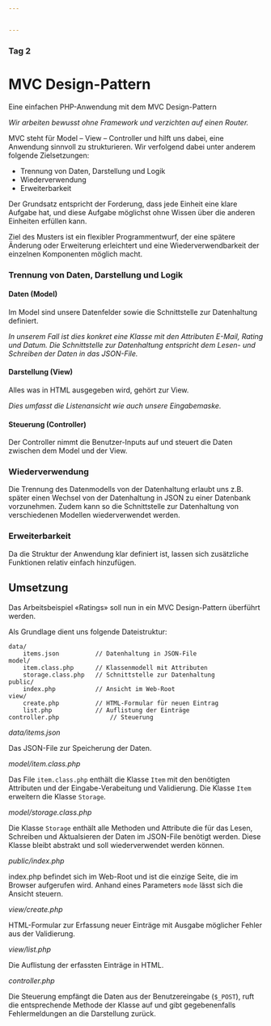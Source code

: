 ```yaml
---


---
```


<h3 id="tag-2">Tag 2</h3>
<h1 id="mvc-design-pattern">MVC Design-Pattern</h1>
<p>Eine einfachen PHP-Anwendung mit dem MVC Design-Pattern</p>
<p><em>Wir arbeiten bewusst ohne Framework und verzichten auf einen Router.</em></p>
<p>MVC steht für Model – View – Controller und hilft uns dabei, eine Anwendung sinnvoll zu strukturieren. Wir verfolgend dabei unter anderem folgende Zielsetzungen:</p>
<ul>
<li>Trennung von Daten, Darstellung und Logik</li>
<li>Wiederverwendung</li>
<li>Erweiterbarkeit</li>
</ul>
<p>Der Grundsatz entspricht der Forderung, dass jede Einheit eine klare Aufgabe hat, und diese Aufgabe möglichst ohne Wissen über die anderen Einheiten erfüllen kann.</p>
<p>Ziel des Musters ist ein flexibler Programmentwurf, der eine spätere Änderung oder Erweiterung erleichtert und eine Wiederverwendbarkeit der einzelnen Komponenten möglich macht.</p>
<h3 id="trennung-von-daten-darstellung-und-logik">Trennung von Daten, Darstellung und Logik</h3>
<h4 id="daten-model">Daten (Model)</h4>
<p>Im Model sind unsere Datenfelder sowie die Schnittstelle zur Datenhaltung definiert.</p>
<p><em>In unserem Fall ist dies konkret eine Klasse mit den Attributen E-Mail, Rating und Datum. Die Schnittstelle zur Datenhaltung entspricht dem Lesen- und Schreiben der Daten in das JSON-File.</em></p>
<h4 id="darstellung-view">Darstellung (View)</h4>
<p>Alles was in HTML ausgegeben wird, gehört zur View.</p>
<p><em>Dies umfasst die Listenansicht wie auch unsere Eingabemaske.</em></p>
<h4 id="steuerung-controller">Steuerung (Controller)</h4>
<p>Der Controller nimmt die Benutzer-Inputs auf und steuert die Daten zwischen dem Model und der View.</p>
<h3 id="wiederverwendung">Wiederverwendung</h3>
<p>Die Trennung des Datenmodells von der Datenhaltung erlaubt uns z.B. später einen Wechsel von der Datenhaltung in JSON zu einer Datenbank vorzunehmen. Zudem kann so die Schnittstelle zur Datenhaltung von verschiedenen Modellen wiederverwendet werden.</p>
<h3 id="erweiterbarkeit">Erweiterbarkeit</h3>
<p>Da die Struktur der Anwendung klar definiert ist, lassen sich zusätzliche Funktionen relativ einfach hinzufügen.</p>
<h2 id="umsetzung">Umsetzung</h2>
<p>Das Arbeitsbeispiel «Ratings» soll nun in ein MVC Design-Pattern überführt werden.</p>
<p>Als Grundlage dient uns folgende Dateistruktur:</p>
<pre><code>data/
	items.json          // Datenhaltung in JSON-File
model/
	item.class.php      // Klassenmodell mit Attributen
	storage.class.php   // Schnittstelle zur Datenhaltung 
public/
	index.php           // Ansicht im Web-Root 
view/
	create.php          // HTML-Formular für neuen Eintrag
	list.php            // Auflistung der Einträge
controller.php              // Steuerung
</code></pre>
<p><em>data/items.json</em></p>
<p>Das JSON-File zur Speicherung der Daten.</p>
<p><em>model/item.class.php</em></p>
<p>Das File <code>item.class.php</code> enthält die Klasse <code>Item</code> mit den benötigten Attributen und der Eingabe-Verabeitung und Validierung. Die Klasse <code>Item</code> erweitern die Klasse <code>Storage</code>.</p>
<p><em>model/storage.class.php</em></p>
<p>Die Klasse <code>Storage</code> enthält alle Methoden und Attribute die für das Lesen, Schreiben und Aktualsieren der Daten im JSON-File benötigt werden. Diese Klasse bleibt abstrakt und soll wiederverwendet werden können.</p>
<p><em>public/index.php</em></p>
<p>index.php befindet sich im Web-Root und ist die einzige Seite, die im Browser aufgerufen wird. Anhand eines Parameters <code>mode</code> lässt sich die Ansicht steuern.</p>
<p><em>view/create.php</em></p>
<p>HTML-Formular zur Erfassung neuer Einträge mit Ausgabe möglicher Fehler aus der Validierung.</p>
<p><em>view/list.php</em></p>
<p>Die Auflistung der erfassten Einträge in HTML.</p>
<p><em>controller.php</em></p>
<p>Die Steuerung empfängt die Daten aus der Benutzereingabe (<code>$_POST</code>), ruft die entsprechende Methode der Klasse auf und gibt gegebenenfalls Fehlermeldungen an die Darstellung zurück.</p>

